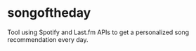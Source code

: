 # songoftheday
Tool using Spotify and Last.fm APIs to get a personalized song recommendation every day. 
